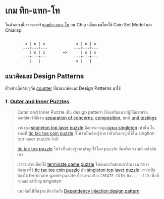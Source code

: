 # เกม ทิก-แทก-โท

ในตัวอย่างนี้เราจะมาสร้า[เกมทิก-แทก-โท](https://en.wikipedia.org/wiki/Tic-tac-toe) บน Chia บล็อกเชนโดยใช้ Coin Set Model และ Chialisp

```
 
         x | o | x              x | o | x 
        ---+---+---            ---+---+---
           | o | x        =>      | o | x 
        ---+---+---            ---+---+---
           |   |                x |   |   

```

## แนวคิดและ Design Patterns

ตัวอย่างนี้คล้ายๆกับ [counter](../counter/README.md) ที่นำแนวคิดและ Design Patterns มาใช้

### 1. [Outer and Inner Puzzles](https://chialisp.com/docs/common_functions#outer-and-inner-puzzles)

> Outer and Inner Puzzle เป็น design pattern ที่ส่งเสริมแนวปฏิบัติการสร้างซอฟต์แวร์ที่ดีเช่น [separation of concerns](https://en.wikipedia.org/wiki/Separation_of_concerns), [composition](https://en.wikipedia.org/wiki/Object_composition), and [unit testings](https://en.wikipedia.org/wiki/Unit_testing)

> งานของ [singleton top layer puzzle](https://github.com/kimsk/chia-concepts/blob/main/notebooks/intermediate/singleton/notebook.ipynb) คือการควบคุม[กฎของ singleton](https://github.com/kimsk/chia-concepts/blob/main/notebooks/intermediate/singleton/notebook.ipynb) เท่านั้น ในขณะที่ [tic tac toe coin puzzle](https://github.com/kimsk/chia-concepts/blob/main/notebooks/misc/tic-tac-toe/code/coin.clsp) ก็ไม่จำเป็นต้องรู้ด้วยว่าตัวมันเองถูกใช้ใน singlton top layer puzzle อีกที

> [tic tac toe puzzle](https://github.com/kimsk/chia-concepts/blob/main/notebooks/misc/tic-tac-toe/code/tic-tac-toe.clsp) ไม่จำเป็นต้องรู้ว่ากำลังถูกใช้โดย puzzle อื่นหรือกำงานด้วยตัวมันเอง

> เราสามารถเลือกใช้ [terminate game puzzle](https://github.com/kimsk/chia-concepts/blob/main/notebooks/misc/tic-tac-toe/code/terminate-game.clsp) ให้เหมาะกับสถานการ์ณ เช่น ถ้าเราต้องการใช้ [tic tac toe coin puzzle](https://github.com/kimsk/chia-concepts/blob/main/notebooks/misc/tic-tac-toe/code/coin.clsp) กับ [singleton top layer puzzle](https://github.com/Chia-Network/chia-blockchain/blob/main/chia/wallet/puzzles/singleton_top_layer_v1_1.clvm#L55) เราจำเป็นต้องใช้ terminate game puzzle ที่สามารถสร้าง `CREATE_COIN 0x... -113` เพื่อที่จะหลอมเหรียญ singleton 

> แนวคิดนี้มีพื้นฐานเดียวกันกับ [Dependency injection design pattern](https://en.wikipedia.org/wiki/Dependency_injection) 